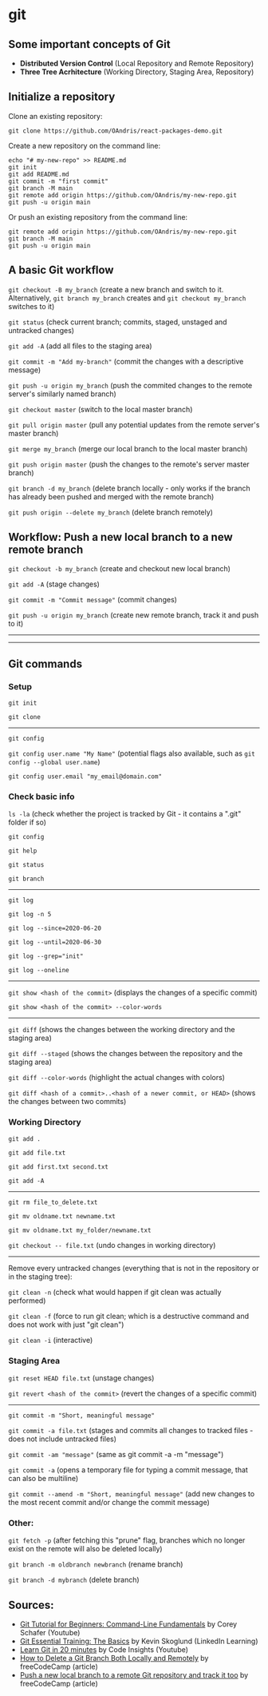 # git

## Some important concepts of Git

-   **Distributed Version Control** (Local Repository and Remote Repository)
-   **Three Tree Acrhitecture** (Working Directory, Staging Area, Repository)

## Initialize a repository

Clone an existing repository:

```
git clone https://github.com/OAndris/react-packages-demo.git
```

Create a new repository on the command line:

```
echo "# my-new-repo" >> README.md
git init
git add README.md
git commit -m "first commit"
git branch -M main
git remote add origin https://github.com/OAndris/my-new-repo.git
git push -u origin main
```

Or push an existing repository from the command line:

```
git remote add origin https://github.com/OAndris/my-new-repo.git
git branch -M main
git push -u origin main
```

## A basic Git workflow

`git checkout -B my_branch` (create a new branch and switch to it. Alternatively, `git branch my_branch` creates and `git checkout my_branch` switches to it)

`git status` (check current branch; commits, staged, unstaged and untracked changes)

`git add -A` (add all files to the staging area)

`git commit -m "Add my-branch"` (commit the changes with a descriptive message)

`git push -u origin my_branch` (push the commited changes to the remote server's similarly named branch)

`git checkout master` (switch to the local master branch)

`git pull origin master` (pull any potential updates from the remote server's master branch)

`git merge my_branch` (merge our local branch to the local master branch)

`git push origin master` (push the changes to the remote's server master branch)

`git branch -d my_branch` (delete branch locally - only works if the branch has already been pushed and merged with the remote branch)

`git push origin --delete my_branch` (delete branch remotely)

## Workflow: Push a new local branch to a new remote branch

`git checkout -b my_branch` (create and checkout new local branch)

`git add -A` (stage changes)

`git commit -m "Commit message"` (commit changes)

`git push -u origin my_branch` (create new remote branch, track it and push to it)

---

---

## Git commands

### Setup

`git init`

`git clone`

---

`git config`

`git config user.name "My Name"` (potential flags also available, such as `git config --global user.name`)

`git config user.email "my_email@domain.com"`

### Check basic info

`ls -la` (check whether the project is tracked by Git - it contains a ".git" folder if so)

`git config`

`git help`

`git status`

`git branch`

---

`git log`

`git log -n 5`

`git log --since=2020-06-20`

`git log --until=2020-06-30`

`git log --grep="init"`

`git log --oneline`

---

`git show <hash of the commit>` (displays the changes of a specific commit)

`git show <hash of the commit> --color-words`

---

`git diff` (shows the changes between the working directory and the staging area)

`git diff --staged` (shows the changes between the repository and the staging area)

`git diff --color-words` (highlight the actual changes with colors)

`git diff <hash of a commit>..<hash of a newer commit, or HEAD>` (shows the changes between two commits)

### Working Directory

`git add .`

`git add file.txt`

`git add first.txt second.txt`

`git add -A`

---

`git rm file_to_delete.txt`

`git mv oldname.txt newname.txt`

`git mv oldname.txt my_folder/newname.txt`

`git checkout -- file.txt` (undo changes in working directory)

---

Remove every untracked changes (everything that is not in the repository or in the staging tree):

`git clean -n` (check what would happen if git clean was actually performed)

`git clean -f` (force to run git clean; which is a destructive command and does not work with just "git clean")

`git clean -i` (interactive)

### Staging Area

`git reset HEAD file.txt` (unstage changes)

`git revert <hash of the commit>` (revert the changes of a specific commit)

---

`git commit -m "Short, meaningful message"`

`git commit -a file.txt` (stages and commits all changes to tracked files - does not include untracked files)

`git commit -am "message"` (same as git commit -a -m "message")

`git commit -a` (opens a temporary file for typing a commit message, that can also be multiline)

`git commit --amend -m "Short, meaningful message"` (add new changes to the most recent commit and/or change the commit message)

### Other:

`git fetch -p` (after fetching this "prune" flag, branches which no longer exist on the remote will also be deleted locally)

`git branch -m oldbranch newbranch` (rename branch)

`git branch -d mybranch` (delete branch)

## Sources:

-   [Git Tutorial for Beginners: Command-Line Fundamentals](https://www.youtube.com/watch?v=HVsySz-h9r4) by Corey Schafer (Youtube)
-   [Git Essential Training: The Basics](https://www.linkedin.com/learning/git-essential-training-the-basics/use-git-version-control-software-to-manage-project-code) by Kevin Skoglund (LinkedIn Learning)
-   [Learn Git in 20 minutes](https://www.youtube.com/watch?v=Y9XZQO1n_7c) by Code Insights (Youtube)
-   [How to Delete a Git Branch Both Locally and Remotely](https://www.freecodecamp.org/news/how-to-delete-a-git-branch-both-locally-and-remotely/) by freeCodeCamp (article)
-   [Push a new local branch to a remote Git repository and track it too](https://forum.freecodecamp.org/t/push-a-new-local-branch-to-a-remote-git-repository-and-track-it-too/13222) by freeCodeCamp (article)
